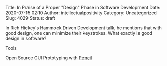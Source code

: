 Title: In Praise of a Proper "Design" Phase in Software Development
Date: 2020-07-15 02:10
Author: intellectualpositivity
Category: Uncategorized
Slug: 4029
Status: draft

In Rich Hickey's Hammock Driven Development talk, he mentions that with good design, one can minimize their keystrokes. What exactly is good design in software?

Tools

Open Source GUI Prototyping with [Pencil](https://pencil.evolus.vn/)
